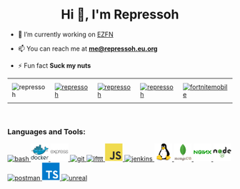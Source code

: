 <h1 align="center">Hi 👋, I'm Repressoh</h1>

- 🔭 I’m currently working on [EZFN](https://discord.gg/fortnitemobile)

- 📫 You can reach me at **me@repressoh.eu.org**

- ⚡ Fun fact **Suck my nuts**


<div id="image-table" align="left">
    <table>
        <tr>
            <td style="padding:10px">
                <img src="https://komarev.com/ghpvc/?username=repressoh&label=Profile%20views&color=0e75b6&style=flat" alt="repressoh" />
            </td>
            <td style="padding:10px">
                <a href="https://twitter.com/repressoh" target="blank"><img src="https://img.shields.io/twitter/follow/repressoh?logo=twitter&style=for-the-badge" alt="repressoh" /></a>
            </td>
            <td style="padding:10px">
                <a href="https://instagram.com/repressoh" target="blank"><img align="center" src="https://raw.githubusercontent.com/rahuldkjain/github-profile-readme-generator/master/src/images/icons/Social/instagram.svg" alt="repressoh" height="30" width="40" /></a>
            </td>
                      <td style="padding:10px">
<a href="https://www.youtube.com/channel/UCU9Xo7QBaauIMJ2LEeysDQQ" target="blank"><img align="center" src="https://raw.githubusercontent.com/rahuldkjain/github-profile-readme-generator/master/src/images/icons/Social/youtube.svg" alt="repressoh" height="30" width="40" /></a>
            </td>
                                <td style="padding:10px">
<a href="https://discord.gg/fortnitemobile" target="blank"><img align="center" src="https://raw.githubusercontent.com/rahuldkjain/github-profile-readme-generator/master/src/images/icons/Social/discord.svg" alt="fortnitemobile" height="30" width="40" /></a>
            </td>
                      </td>
        </tr>
    </table>
</div>
                                <td style="padding:10px">
<a href="https://discord-readme-badge.vercel.app/api?id=1003076282688491542" target="blank"><img align="center" src="https://discord-readme-badge.vercel.app/api?id=1003076282688491542" alt=""  /></a>
            </td>

<h3 align="left">Languages and Tools:</h3>
<p align="left"> <a href="https://www.gnu.org/software/bash/" target="_blank" rel="noreferrer"> <img src="https://www.vectorlogo.zone/logos/gnu_bash/gnu_bash-icon.svg" alt="bash" width="40" height="40"/> </a> <a href="https://www.docker.com/" target="_blank" rel="noreferrer"> <img src="https://raw.githubusercontent.com/devicons/devicon/master/icons/docker/docker-original-wordmark.svg" alt="docker" width="40" height="40"/> </a> <a href="https://expressjs.com" target="_blank" rel="noreferrer"> <img src="https://raw.githubusercontent.com/devicons/devicon/master/icons/express/express-original-wordmark.svg" alt="express" width="40" height="40"/> </a> <a href="https://git-scm.com/" target="_blank" rel="noreferrer"> <img src="https://www.vectorlogo.zone/logos/git-scm/git-scm-icon.svg" alt="git" width="40" height="40"/> </a> <a href="https://ifttt.com/" target="_blank" rel="noreferrer"> <img src="https://www.vectorlogo.zone/logos/ifttt/ifttt-ar21.svg" alt="ifttt" width="40" height="40"/> </a> <a href="https://developer.mozilla.org/en-US/docs/Web/JavaScript" target="_blank" rel="noreferrer"> <img src="https://raw.githubusercontent.com/devicons/devicon/master/icons/javascript/javascript-original.svg" alt="javascript" width="40" height="40"/> </a> <a href="https://www.jenkins.io" target="_blank" rel="noreferrer"> <img src="https://www.vectorlogo.zone/logos/jenkins/jenkins-icon.svg" alt="jenkins" width="40" height="40"/> </a> <a href="https://www.linux.org/" target="_blank" rel="noreferrer"> <img src="https://raw.githubusercontent.com/devicons/devicon/master/icons/linux/linux-original.svg" alt="linux" width="40" height="40"/> </a> <a href="https://www.mongodb.com/" target="_blank" rel="noreferrer"> <img src="https://raw.githubusercontent.com/devicons/devicon/master/icons/mongodb/mongodb-original-wordmark.svg" alt="mongodb" width="40" height="40"/> </a> <a href="https://www.nginx.com" target="_blank" rel="noreferrer"> <img src="https://raw.githubusercontent.com/devicons/devicon/master/icons/nginx/nginx-original.svg" alt="nginx" width="40" height="40"/> </a> <a href="https://nodejs.org" target="_blank" rel="noreferrer"> <img src="https://raw.githubusercontent.com/devicons/devicon/master/icons/nodejs/nodejs-original-wordmark.svg" alt="nodejs" width="40" height="40"/> </a> <a href="https://postman.com" target="_blank" rel="noreferrer"> <img src="https://www.vectorlogo.zone/logos/getpostman/getpostman-icon.svg" alt="postman" width="40" height="40"/> </a> <a href="https://www.typescriptlang.org/" target="_blank" rel="noreferrer"> <img src="https://raw.githubusercontent.com/devicons/devicon/master/icons/typescript/typescript-original.svg" alt="typescript" width="40" height="40"/> </a> <a href="https://unrealengine.com/" target="_blank" rel="noreferrer"> <img src="https://raw.githubusercontent.com/kenangundogan/fontisto/036b7eca71aab1bef8e6a0518f7329f13ed62f6b/icons/svg/brand/unreal-engine.svg" alt="unreal" width="40" height="40"/> </a> </p>

